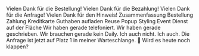 Vielen Dank für die Bestellung!
Vielen Dank für die Bezahlung!
Vielen Dank für die Anfrage!
Vielen Dank für den Hinweis!
Zusammenfassung Bestellung Zahlung
Kreditkarte Guthaben aufladen
Reuse Popup
Styling Event Dienst auf der Fläche
Wir haben gerade telefoniert.
Wir haben gerade geschrieben.
Wir brauchen gerade kein Daily.
Ich auch nicht.
Ich auch.
Die Anfrage ist jetzt auf Platz 1 in meiner Warteschlange. 🐍
Wird es heute noch klappen?
